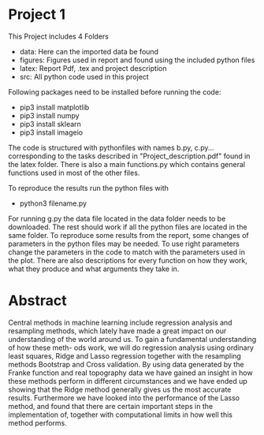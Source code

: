 # Project 1

This Project includes 4 Folders
- data:     Here can the imported data be found
- figures:  Figures used in report and found using the included python files
- latex:    Report Pdf, .tex and project description 
- src:      All python code used in this project 

Following packages need to be installed before running the code:
- pip3 install matplotlib
- pip3 install numpy 
- pip3 install sklearn
- pip3 install imageio

The code is structured with pythonfiles with names b.py, c.py... corresponding to the tasks described in "Project_description.pdf" found in the latex folder. There is also a main functions.py which contains general functions used in most of the other files. 

To reproduce the results run the python files with
- python3 filename.py  

For running g.py the data file located in the data folder needs to be downloaded. The rest should work if all the python files are located in the same folder. To reproduce some results from the report, some changes of parameters in the python files may be needed. To use right parameters change the parameters in the code to match with the parameters used in the plot. There are also descriptions for every function on how they work, what they produce and what arguments they take in. 

# Abstract
Central methods in machine learning include regression analysis and resampling methods, which lately have made a great impact on our understanding of the world around us. To gain a fundamental understanding of how these meth-
ods work, we will do regression analysis using ordinary least squares, Ridge and Lasso regression together with the resampling methods Bootstrap and Cross validation. By using data generated by the Franke function and real topography data we have gained an insight in how these methods perform in different circumstances and we have ended up showing that the Ridge method generally gives us the most accurate results. Furthermore we have looked into the performance of the Lasso method, and found that there are certain important steps in the implementation of, together with computational limits in how well this method performs.
